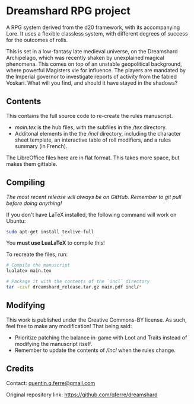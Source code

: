 # Dreamshard RPG project 

A RPG system derived from the d20 framework, with its accompanying Lore. It uses a flexible classless system, with different degrees of success for the outcomes of rolls.

This is set in a low-fantasy late medieval universe, on the Dreamshard Archipelago, which was recently shaken by unexplained magical phenomena. This comes on top of an unstable geopolitical background, where powerful Magisters vie for influence. The players are mandated by the Imperial governor to investigate reports of activity from the fabled Voskari. What will you find, and should it have stayed in the shadows?


## Contents

This contains the full source code to re-create the rules manuscript.

- *main.tex* is the hub files, with the subfiles in the */tex* directory.
- Additonal elements in the the */incl* directory, including the character sheet template, an interactive table of roll modifiers, and a rules summary (in French).

The LibreOffice files here are in flat format. This takes more space, but makes them gittable.

## Compiling

*The most recent release will always be on GitHub. Remember to git pull before doing anything!*

If you don't have LaTeX installed, the following command will work on Ubuntu:

```sh
sudo apt-get install texlive-full
```

You **must use LuaLaTeX** to compile this!

To recreate the files, run:
```sh
# Compile the manuscript
lualatex main.tex 

# Package it with the contents of the `incl` directory
tar -czvf dreamshard_release.tar.gz main.pdf incl/*
```


## Modifying


This work is published under the Creative Commons-BY license. As such, feel free to make any modification! That being said:

- Prioritize patching the balance in-game with Loot and Traits instead of modifying the manuscript itself.
- Remember to update the contents of */incl* when the rules change.


## Credits

Contact: <quentin.q.ferre@gmail.com>

Original repository link: <https://github.com/qferre/dreamshard>
